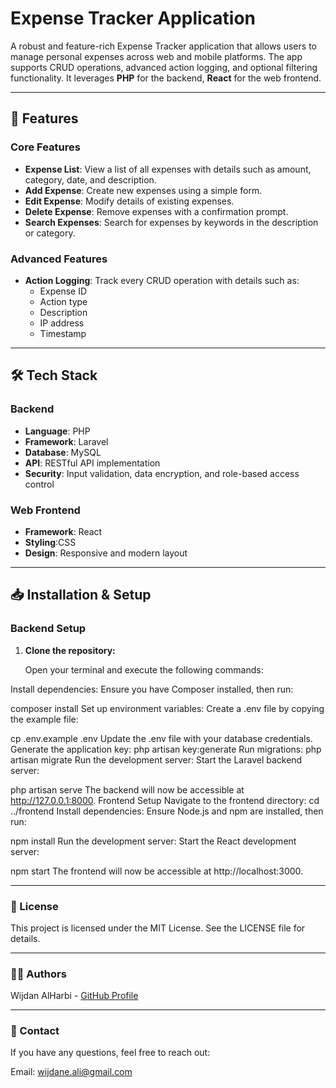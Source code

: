 # Expense Tracker Application

A robust and feature-rich Expense Tracker application that allows users to manage personal expenses across web and mobile platforms. The app supports CRUD operations, advanced action logging, and optional filtering functionality. It leverages **PHP** for the backend, **React** for the web frontend.

---

## 🌟 Features

### Core Features
- **Expense List**: View a list of all expenses with details such as amount, category, date, and description. 
- **Add Expense**: Create new expenses using a simple form.
- **Edit Expense**: Modify details of existing expenses.
- **Delete Expense**: Remove expenses with a confirmation prompt.
- **Search Expenses**: Search for expenses by keywords in the description or category.

### Advanced Features
- **Action Logging**: Track every CRUD operation with details such as:
  - Expense ID
  - Action type
  - Description
  - IP address
  - Timestamp

---

## 🛠️ Tech Stack

### Backend
- **Language**: PHP
- **Framework**: Laravel
- **Database**: MySQL
- **API**: RESTful API implementation
- **Security**: Input validation, data encryption, and role-based access control

### Web Frontend
- **Framework**: React
- **Styling**:CSS
- **Design**: Responsive and modern layout

---

## 📥 Installation & Setup

### Backend Setup

1. **Clone the repository:**

   Open your terminal and execute the following commands:
   
Install dependencies:
Ensure you have Composer installed, then run:

composer install
Set up environment variables:
Create a .env file by copying the example file:

cp .env.example .env
Update the .env file with your database credentials.
Generate the application key:
php artisan key:generate
Run migrations:
php artisan migrate
Run the development server:
Start the Laravel backend server:

php artisan serve
The backend will now be accessible at http://127.0.0.1:8000.
Frontend Setup
Navigate to the frontend directory:
cd ../frontend
Install dependencies:
Ensure Node.js and npm are installed, then run:

npm install
Run the development server:
Start the React development server:

npm start
The frontend will now be accessible at http://localhost:3000.

---
### 📜 License

This project is licensed under the MIT License. See the LICENSE file for details.

---
### 🧑‍💻 Authors

Wijdan AlHarbi - [GitHub Profile](https://github.com/wijdane8)

---
### 📧 Contact

If you have any questions, feel free to reach out:

Email: wijdane.ali@gmail.com
